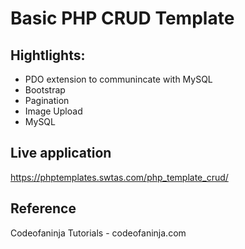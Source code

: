 # Basic PHP CRUD Template

## Hightlights:

* PDO extension to communincate with MySQL
* Bootstrap
* Pagination
* Image Upload
* MySQL

## Live application
https://phptemplates.swtas.com/php_template_crud/

## Reference
Codeofaninja Tutorials - codeofaninja.com
